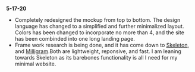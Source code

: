 **5-17-20**

- Completely redesigned the mockup from top to bottom. The design language has changed to a simplified and further minimalized layout. Colors has been changed to incorporate no more than 4, and the site has been combinded into one long landing page.
- Frame work research is being done, and it has come down to [Skeleton](http://getskeleton.com/), and [Milligram](https://milligram.io/).Both are lightweight, reponsive, and fast. I am leaning towards Skeleton as its barebones functionality is all I need for my minimal website.

